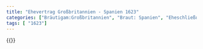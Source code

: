 ```yaml
---
title: "Ehevertrag Großbritannien - Spanien 1623"
categories: ["Bräutigam:Großbritannien", "Braut: Spanien", "Eheschließung vollzogen?:Nein", "verschiedenkonfessionelle Ehe?:Ja", "Dynastie Bräutigam:Stuart", "Akteur Bräutigam:Stuart", "Akteur Braut:Habsburg (Spanien)", "Textbezug?:nein", "Ständisch?:ja", "Ratifikation?:ja", "Sonstiges?:nein", "Bräutigam:Großbritannien", "Braut: Spanien"]
tags: [ "1623"]
---
```

<!--more-->
{{<v166>}}